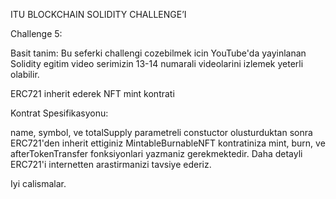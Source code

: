 ITU BLOCKCHAIN SOLIDITY CHALLENGE’I

Challenge 5:

Basit tanim: Bu seferki challengi cozebilmek icin YouTube'da yayinlanan Solidity egitim video serimizin 13-14 numarali videolarini izlemek yeterli olabilir.

ERC721 inherit ederek NFT mint kontrati 

Kontrat Spesifikasyonu:

name, symbol, ve totalSupply parametreli constuctor olusturduktan sonra ERC721'den inherit ettiginiz MintableBurnableNFT
kontratiniza mint, burn, ve afterTokenTransfer fonksiyonlari yazmaniz gerekmektedir. Daha detayli ERC721'i internetten arastirmanizi tavsiye ederiz. 

Iyi calismalar.

